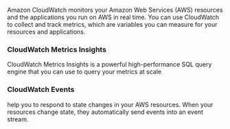 Amazon CloudWatch monitors your Amazon Web Services (AWS) resources and the applications you run on AWS in real time. You can use CloudWatch to collect and track metrics,
which are variables you can measure for your resources and applications.

### CloudWatch Metrics Insights
CloudWatch Metrics Insights is a powerful high-performance SQL query engine that you can use to query your metrics at scale
### CloudWatch Events 
help you to respond to state changes in your AWS resources. When your resources change state, they automatically send events into an event stream.  
